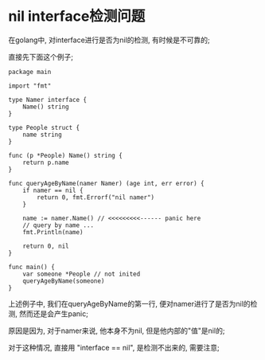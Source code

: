 # nil interface检测问题
在golang中, 对interface进行是否为nil的检测, 有时候是不可靠的;

直接先下面这个例子;

```
package main

import "fmt"

type Namer interface {
	Name() string
}

type People struct {
	name string
}

func (p *People) Name() string {
	return p.name
}

func queryAgeByName(namer Namer) (age int, err error) {
	if namer == nil {
		return 0, fmt.Errorf("nil namer")
	}

	name := namer.Name() // <<<<<<<<<------ panic here
	// query by name ...
	fmt.Println(name)

	return 0, nil
}

func main() {
	var someone *People // not inited
	queryAgeByName(someone)
}
```
上述例子中, 我们在queryAgeByName的第一行, 便对namer进行了是否为nil的检测, 然而还是会产生panic;

原因是因为, 对于namer来说, 他本身不为nil, 但是他内部的"值"是nil的;

对于这种情况, 直接用 "interface == nil", 是检测不出来的, 需要注意;